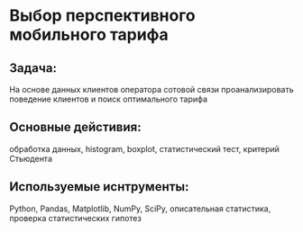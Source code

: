 # Выбор перспективного мобильного тарифа

## Задача:
На основе данных клиентов оператора сотовой связи проанализировать поведение клиентов и поиск оптимального тарифа

## Основные дейстивия:
обработка данных, histogram, boxplot, статистический тест, критерий Стьюдента

## Используемые иснтрументы:
Python, Pandas, Matplotlib, NumPy, SciPy, описательная статистика, проверка статистических гипотез
